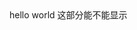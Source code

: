 <html> 
     <header> 
         <link href='dark.css'/> 
         <link href='light.css'/> 
     </header> 
     <body> 
         hello world 
     </body> 
 </html> 
这部分能不能显示
